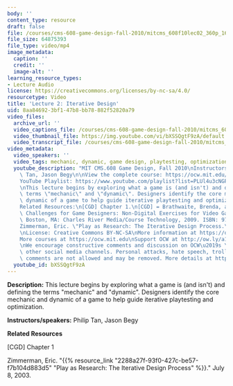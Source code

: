 ```yaml
---
body: ''
content_type: resource
draft: false
file: /courses/cms-608-game-design-fall-2010/mitcms_608f10lec02_360p_16_9.mp4
file_size: 64875393
file_type: video/mp4
image_metadata:
  caption: ''
  credit: ''
  image-alt: ''
learning_resource_types:
- Lecture Audio
license: https://creativecommons.org/licenses/by-nc-sa/4.0/
resourcetype: Video
title: 'Lecture 2: Iterative Design'
uid: 8aa84692-3bf1-47b8-bb78-882f52820a79
video_files:
  archive_url: ''
  video_captions_file: /courses/cms-608-game-design-fall-2010/mitcms_608f10lec02_captions.vtt
  video_thumbnail_file: https://img.youtube.com/vi/bXSSQgtF9zA/default.jpg
  video_transcript_file: /courses/cms-608-game-design-fall-2010/mitcms_608f10lec02_transcript.pdf
video_metadata:
  video_speakers: ''
  video_tags: mechanic, dynamic, game design, playtesting, optimization
  youtube_description: "MIT CMS.608 Game Design, Fall 2010\nInstructors: Philip B.\
    \ Tan, Jason Begy\n\nView the complete course: https://ocw.mit.edu/courses/cms-608-game-design-fall-2010/\n\
    YouTube Playlist: https://www.youtube.com/playlist?list=PLUl4u3cNGP61_JVg12Ukxft03EJ7xxdbR\n\
    \nThis lecture begins by exploring what a game is (and isn't) and defining the\
    \ terms \"mechanic\" and \"dynamic\". Designers identify the core mechanic and\
    \ dynamic of a game to help guide iterative playtesting and optimization.\n\n\
    Related Resources:\n[CGD] Chapter 1.\n[CGD] = Brathwaite, Brenda, and Ian Schreiber.\
    \ Challenges for Game Designers: Non-Digital Exercises for Video Game Designers.\
    \ Boston, MA: Charles River Media/Course Technology, 2009. ISBN: 9781584505808.\n\
    Zimmerman, Eric. \"Play as Research: The Iterative Design Process.\" July 8, 2003.\n\
    \nLicense: Creative Commons BY-NC-SA\nMore information at https://ocw.mit.edu/terms\n\
    More courses at https://ocw.mit.edu\nSupport OCW at http://ow.ly/a1If50zVRlQ\n\
    \nWe encourage constructive comments and discussion on OCW\u2019s YouTube and\
    \ other social media channels. Personal attacks, hate speech, trolling, and inappropriate\
    \ comments are not allowed and may be removed. More details at https://ocw.mit.edu/comments."
  youtube_id: bXSSQgtF9zA
---
```

**Description:** This lecture begins by exploring what a game is (and isn't) and defining the terms "mechanic" and "dynamic". Designers identify the core mechanic and dynamic of a game to help guide iterative playtesting and optimization.

**Instructors/speakers:** Philip Tan, Jason Begy

**Related Resources**

\[CGD\] Chapter 1

Zimmerman, Eric. "{{% resource_link "2288a27f-93f0-427c-be57-f7b104d883d5" "Play as Research: The Iterative Design Process" %}}." July 8, 2003.